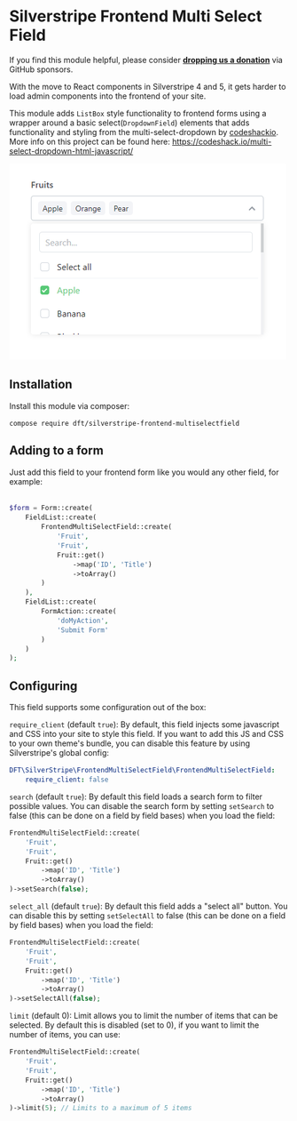 # Silverstripe Frontend Multi Select Field

If you find this module helpful, please consider **[dropping us a donation](https://github.com/sponsors/Dean-Forest-Tech)** via GitHub sponsors.

With the move to React components in Silverstripe 4 and 5, it gets harder to load admin components into the frontend of your site.

This module adds `ListBox` style functionality to frontend forms using a wrapper around a basic select(`DropdownField`) elements that adds functionality and styling from the multi-select-dropdown by [codeshackio](https://github.com/codeshackio/multi-select-dropdown-js). More info on this project can be found here: https://codeshack.io/multi-select-dropdown-html-javascript/

![Multiselect Field Preview](./screenshot.png "How the multi select field appears")

## Installation

Install this module via composer:

    compose require dft/silverstripe-frontend-multiselectfield

## Adding to a form

Just add this field to your frontend form like you would any other field, for example:

```php

$form = Form::create(
    FieldList::create(
        FrontendMultiSelectField::create(
            'Fruit',
            'Fruit',
            Fruit::get()
                ->map('ID', 'Title')
                ->toArray()
        )
    ),
    FieldList::create(
        FormAction::create(
            'doMyAction',
            'Submit Form'
        )
    )
);
```

## Configuring

This field supports some configuration out of the box:

`require_client` (default `true`): By default, this field injects some javascript and CSS into your site to style this field. If you want to add this JS and CSS to your own theme's bundle, you can disable this feature by using Silverstripe's global config:

```yml
DFT\SilverStripe\FrontendMultiSelectField\FrontendMultiSelectField:
    require_client: false
```

`search` (default `true`): By default this field loads a search form to filter possible values. You can disable the search form by setting `setSearch` to false (this can be done on a field by field bases) when you load the field:

```php
FrontendMultiSelectField::create(
    'Fruit',
    'Fruit',
    Fruit::get()
        ->map('ID', 'Title')
        ->toArray()
)->setSearch(false);
```

`select_all` (default `true`): By default this field adds a "select all" button. You can disable this by setting `setSelectAll` to false (this can be done on a field by field bases) when you load the field:

```php
FrontendMultiSelectField::create(
    'Fruit',
    'Fruit',
    Fruit::get()
        ->map('ID', 'Title')
        ->toArray()
)->setSelectAll(false);
```

`limit` (default 0): Limit allows you to limit the number of items that can be selected. By default this is disabled (set to 0), if you want to limit the number of items, you can use:

```php
FrontendMultiSelectField::create(
    'Fruit',
    'Fruit',
    Fruit::get()
        ->map('ID', 'Title')
        ->toArray()
)->limit(5); // Limits to a maximum of 5 items
```